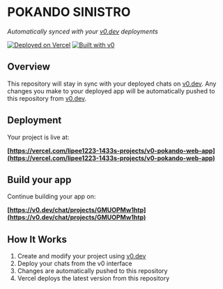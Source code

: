 # POKANDO SINISTRO

*Automatically synced with your [v0.dev](https://v0.dev) deployments*

[![Deployed on Vercel](https://img.shields.io/badge/Deployed%20on-Vercel-black?style=for-the-badge&logo=vercel)](https://vercel.com/lipee1223-1433s-projects/v0-pokando-web-app)
[![Built with v0](https://img.shields.io/badge/Built%20with-v0.dev-black?style=for-the-badge)](https://v0.dev/chat/projects/GMUOPMw1htp)

## Overview

This repository will stay in sync with your deployed chats on [v0.dev](https://v0.dev).
Any changes you make to your deployed app will be automatically pushed to this repository from [v0.dev](https://v0.dev).

## Deployment

Your project is live at:

**[https://vercel.com/lipee1223-1433s-projects/v0-pokando-web-app](https://vercel.com/lipee1223-1433s-projects/v0-pokando-web-app)**

## Build your app

Continue building your app on:

**[https://v0.dev/chat/projects/GMUOPMw1htp](https://v0.dev/chat/projects/GMUOPMw1htp)**

## How It Works

1. Create and modify your project using [v0.dev](https://v0.dev)
2. Deploy your chats from the v0 interface
3. Changes are automatically pushed to this repository
4. Vercel deploys the latest version from this repository
